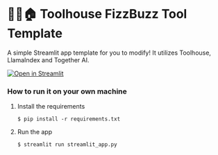 # 🎈🔧🏠 Toolhouse FizzBuzz Tool Template

A simple Streamlit app template for you to modify! It utilizes Toolhouse, LlamaIndex and Together AI.

[![Open in Streamlit](https://static.streamlit.io/badges/streamlit_badge_black_white.svg)](https://toolhouse-tool.streamlit.app/)

### How to run it on your own machine

1. Install the requirements

   ```
   $ pip install -r requirements.txt
   ```

2. Run the app

   ```
   $ streamlit run streamlit_app.py
   ```
